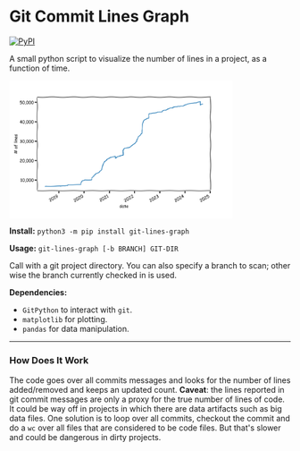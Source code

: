 # Git Commit Lines Graph
[![PyPI](https://img.shields.io/pypi/v/git-lines-graph)](https://pypi.org/project/git-lines-graph/)

A small python script to visualize the number of lines in a project, as a function of time. 

<img src="https://raw.githubusercontent.com/danielfleischer/git-commits-lines-graph/master/example.png" width="400" align="center">

**Install:** `python3 -m pip install git-lines-graph`


**Usage:** `git-lines-graph [-b BRANCH] GIT-DIR` 

Call with a git project directory. You can also specify a branch to scan; other wise the branch currently checked in is used. 

**Dependencies:** 
- `GitPython` to interact with `git`.
- `matplotlib` for plotting.
- `pandas` for data manipulation. 

----

### How Does It Work
The code goes over all commits messages and looks for the number of lines added/removed and keeps an updated count. **Caveat**: the lines reported in git commit messages are only a proxy for the true number of lines of code. It could be way off in projects in which there are data artifacts such as big data files. One solution is to loop over all commits, checkout the commit and do a `wc` over all files that are considered to be code files. But that's slower and could be dangerous in dirty projects. 
